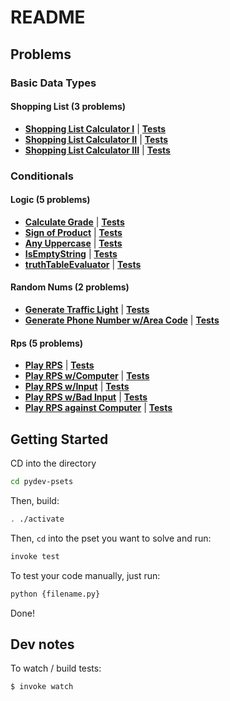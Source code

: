 # README

## Problems


### Basic Data Types

#### Shopping List (3 problems)

* **[Shopping List Calculator I](pset_basic_data_types/shopping_list/p1.py)** | **[Tests](pset_basic_data_types/shopping_list/tests/test_p1.py)**
* **[Shopping List Calculator II](pset_basic_data_types/shopping_list/p2.py)** | **[Tests](pset_basic_data_types/shopping_list/tests/test_p2.py)**
* **[Shopping List Calculator III](pset_basic_data_types/shopping_list/p3.py)** | **[Tests](pset_basic_data_types/shopping_list/tests/test_p3.py)**

### Conditionals

#### Logic (5 problems)

* **[Calculate Grade](pset_conditionals/logic/p1.py)** | **[Tests](pset_conditionals/logic/tests/test_p1.py)**
* **[Sign of Product](pset_conditionals/logic/p2.py)** | **[Tests](pset_conditionals/logic/tests/test_p2.py)**
* **[Any Uppercase](pset_conditionals/logic/p3.py)** | **[Tests](pset_conditionals/logic/tests/test_p3.py)**
* **[IsEmptyString](pset_conditionals/logic/p4.py)** | **[Tests](pset_conditionals/logic/tests/test_p4.py)**
* **[truthTableEvaluator](pset_conditionals/logic/p5.py)** | **[Tests](pset_conditionals/logic/tests/test_p5.py)**

#### Random Nums (2 problems)

* **[Generate Traffic Light](pset_conditionals/random_nums/p1.py)** | **[Tests](pset_conditionals/random_nums/tests/test_p1.py)**
* **[Generate Phone Number w/Area Code](pset_conditionals/random_nums/p2.py)** | **[Tests](pset_conditionals/random_nums/tests/test_p2.py)**

#### Rps (5 problems)

* **[Play RPS](pset_conditionals/rps/p1.py)** | **[Tests](pset_conditionals/rps/tests/test_p1.py)**
* **[Play RPS w/Computer](pset_conditionals/rps/p2.py)** | **[Tests](pset_conditionals/rps/tests/test_p2.py)**
* **[Play RPS w/Input](pset_conditionals/rps/p3.py)** | **[Tests](pset_conditionals/rps/tests/test_p3.py)**
* **[Play RPS w/Bad Input](pset_conditionals/rps/p4.py)** | **[Tests](pset_conditionals/rps/tests/test_p4.py)**
* **[Play RPS against Computer](pset_conditionals/rps/p5.py)** | **[Tests](pset_conditionals/rps/tests/test_p5.py)**

## Getting Started

CD into the directory

```bash
cd pydev-psets
```

Then, build:

```bash
. ./activate
```

Then, `cd` into the pset you want to solve and run:

```bash
invoke test
```

To test your code manually, just run:

```bash
python {filename.py}
```

Done!

## Dev notes

To watch / build tests:

```bash
$ invoke watch
```

